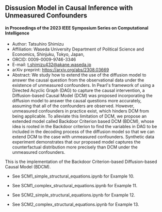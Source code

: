 ## Dissusion Model in Causal Inference with Unmeasured Confounders
#### in Proceedings of the 2023 IEEE Symposium Series on Computational Intelligence
- Author: Tatsuhiro Shimizu
-  Affiliation: Waseda University Department of Political Science and Economics, Shinjuku, Tokyo, Japan,
-   ORCID: 0009-0009-9746-3346
-   E-mail: t.shimizu432@akane.waseda.jp
-   arXiv preprint: https://arxiv.org/abs/2308.03669
-   Abstract: We study how to extend the use of the diffusion model to answer the causal question from the observational data under the existence of unmeasured confounders. In Pearl's framework of using a Directed Acyclic Graph (DAG) to capture the causal intervention, a Diffusion-based Causal Model (DCM) was proposed incorporating the diffusion model to answer the causal questions more accurately, assuming that all of the confounders are observed. However, unmeasured confounders in practice exist, which hinders DCM from being applicable. To alleviate this limitation of DCM, we propose an extended model called Backdoor Criterion based DCM (BDCM), whose idea is rooted in the Backdoor criterion to find the variables in DAG to be included in the decoding process of the diffusion model so that we can extend DCM to the case with unmeasured confounders. Synthetic data experiment demonstrates that our proposed model captures the counterfactual distribution more precisely than DCM under the unmeasured confounders.


This is the implementation of the Backdoor Criterion-based Diffusion-based Causal Model (BDCM).

- See SCM1_simple_structural_equations.ipynb for Example 10.

- See SCM1_complex_structural_equations.ipynb for Example 11.

- See SCM2_simple_structural_equations.ipynb for Example 12.

- See SCM2_complex_structural_equations.ipynb for Example 13.
